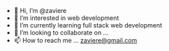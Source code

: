 - 👋 Hi, I’m @zaviere
- 👀 I’m interested in web development
- 🌱 I’m currently learning full stack web development
- 💞️ I’m looking to collaborate on ...
- 📫 How to reach me ... zaviere@gmail.com

<!---
zaviere/zaviere is a ✨ special ✨ repository because its `README.md` (this file) appears on your GitHub profile.
You can click the Preview link to take a look at your changes.
--->
